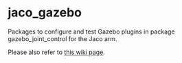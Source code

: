 # jaco_gazebo

Packages to configure and test Gazebo plugins in package gazebo_joint_control for the Jaco arm.

Please also refer to [this wiki page](https://github.com/JenniferBuehler/jaco-arm-pkgs/wiki/Gazebo-plugins-for-controlling-the-joints). 
